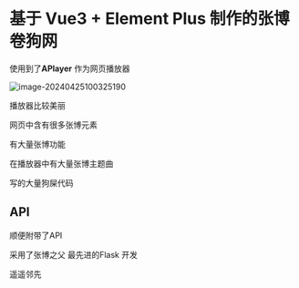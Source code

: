 # 基于 Vue3 + Element Plus 制作的张博卷狗网



使用到了**APlayer** 作为网页播放器

 ![image-20240425100325190](https://xiaoyuega-1301582000.cos.ap-shanghai.myqcloud.com/usr/uploads/image-20240425100325190.png)

播放器比较美丽



网页中含有很多张博元素

有大量张博功能

在播放器中有大量张博主题曲

写的大量狗屎代码

## API

顺便附带了API

采用了张博之父 最先进的Flask 开发

遥遥邻先
